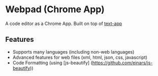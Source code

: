 # Webpad (Chrome App)

A code editor as a Chrome App. Built on top of [text-app](https://github.com/GoogleChrome/text-app)
## Features
- Supports many languages (including non-web languages)
- Advanced features for web files (xml, html, json, css, javascript)
- Code Formatting  (using [js-beautify] (https://github.com/einars/js-beautify))
